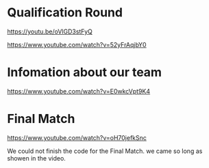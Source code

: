 # Qualification Round
https://youtu.be/oVlGD3stFyQ

https://www.youtube.com/watch?v=52yFrAqjbY0

# Infomation about our team 
https://www.youtube.com/watch?v=E0wkcVpt9K4


# Final Match
https://www.youtube.com/watch?v=oH70jefkSnc


We could not finish the code for the Final Match. we came so long as showen in the video.
